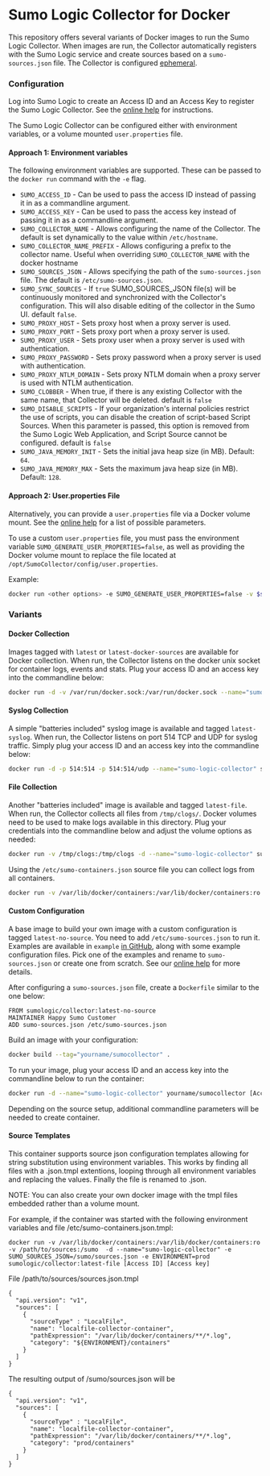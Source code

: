 # Sumo Logic Collector for Docker

This repository offers several variants of Docker images to run the Sumo Logic Collector. When images are run, the Collector automatically registers with the Sumo Logic service and create sources based on a `sumo-sources.json` file. The Collector is configured [ephemeral](https://help.sumologic.com/Send_Data/Installed_Collectors/sumo.conf).

### Configuration

Log into Sumo Logic to create an Access ID and an Access Key to register the Sumo Logic Collector. See the [online help](https://help.sumologic.com/Manage/Security/Access_Keys/Create_Access_Keys) for instructions.

The Sumo Logic Collector can be configured either with environment variables, or a volume mounted `user.properties` file.

#### Approach 1: Environment variables

The following environment variables are supported. These can be passed to the `docker run` command with the `-e` flag.

* `SUMO_ACCESS_ID` - Can be used to pass the access ID instead of passing it in as a commandline argument.
* `SUMO_ACCESS_KEY` - Can be used to pass the access key instead of passing it in as a commandline argument.
* `SUMO_COLLECTOR_NAME` - Allows configuring the name of the Collector. The default is set dynamically to the value within `/etc/hostname`.
* `SUMO_COLLECTOR_NAME_PREFIX` - Allows configuring a prefix to the collector name. Useful when overriding `SUMO_COLLECTOR_NAME` with the docker hostname
* `SUMO_SOURCES_JSON` - Allows specifying the path of the `sumo-sources.json` file. The default is `/etc/sumo-sources.json`.
* `SUMO_SYNC_SOURCES` - If `true` SUMO_SOURCES_JSON file(s) will be continuously monitored and synchronized with the Collector's configuration. This will also disable editing of the collector in the Sumo UI. default `false`.
* `SUMO_PROXY_HOST` - Sets proxy host when a proxy server is used.
* `SUMO_PROXY_PORT` - Sets proxy port when a proxy server is used.
* `SUMO_PROXY_USER` - Sets proxy user when a proxy server is used with authentication.
* `SUMO_PROXY_PASSWORD` - Sets proxy password when a proxy server is used with authentication.
* `SUMO_PROXY_NTLM_DOMAIN` - Sets proxy NTLM domain when a proxy server is used with NTLM authentication.
* `SUMO_CLOBBER` - When true, if there is any existing Collector with the same name, that Collector will be deleted. default is `false`
* `SUMO_DISABLE_SCRIPTS` - If your organization's internal policies restrict the use of scripts, you can disable the creation of script-based Script Sources. When this parameter is passed, this option is removed from the Sumo Logic Web Application, and Script Source cannot be configured. default is `false`
* `SUMO_JAVA_MEMORY_INIT` - Sets the initial java heap size (in MB). Default: `64`.
* `SUMO_JAVA_MEMORY_MAX` - Sets the maximum java heap size (in MB). Default: `128`.

#### Approach 2: User.properties File
Alternatively, you can provide a `user.properties` file via a Docker volume mount.  See the [online help](http://help.sumologic.com/Send_Data/Installed_Collectors/05Reference_Information_for_Collector_Installation/06user.properties) for a list of possible parameters.

To use a custom `user.properties` file, you must pass the environment variable `SUMO_GENERATE_USER_PROPERTIES=false`, as well as providing the Docker volume mount to replace the file located at `/opt/SumoCollector/config/user.properties`.

Example:

```bash
docker run <other options> -e SUMO_GENERATE_USER_PROPERTIES=false -v $some_path/user.properties:/opt/SumoCollector/config/user.properties collector:$tag
```

### Variants

#### Docker Collection

Images tagged with `latest` or `latest-docker-sources` are available for Docker collection. When run, the Collector listens on the docker unix socket for container logs, events and stats. Plug your access ID and an access key into the commandline below:

```bash
docker run -d -v /var/run/docker.sock:/var/run/docker.sock --name="sumo-logic-collector"  sumologic/collector:latest <Access ID> <Access key>
```

#### Syslog Collection

A simple "batteries included" syslog image is available and tagged `latest-syslog`. When run, the Collector listens on port 514 TCP and UDP for syslog traffic. Simply plug your access ID and an access key into the commandline below:


```bash
docker run -d -p 514:514 -p 514:514/udp --name="sumo-logic-collector" sumologic/collector:latest-syslog [Access ID] [Access key]
```

#### File Collection

Another "batteries included" image is available and tagged `latest-file`. When run, the Collector collects all files from `/tmp/clogs/`. Docker volumes need to be used to make logs available in this directory. Plug your credentials into the commandline below and adjust the volume options as needed:

```bash
docker run -v /tmp/clogs:/tmp/clogs -d --name="sumo-logic-collector" sumologic/collector:latest-file [Access ID] [Access key]
```

Using the `/etc/sumo-containers.json` source file you can collect logs from all containers.

```bash
docker run -v /var/lib/docker/containers:/var/lib/docker/containers:ro -d --name="sumo-logic-collector" -e SUMO_SOURCES_JSON=/etc/sumo-containers.json sumologic/collector:latest-file [Access ID] [Access key]
```


#### Custom Configuration

A base image to build your own image with a custom configuration is tagged `latest-no-source`. You need to add  `/etc/sumo-sources.json` to run it.
Examples are available in `example` [in GitHub](https://github.com/SumoLogic/sumologic-collector-docker/tree/master/example), along with some example configuration files. Pick one of the examples and rename to `sumo-sources.json` or create one from scratch. See  our [online help](https://help.sumologic.com/Send_Data/Sources/Use_JSON_to_Configure_Sources) for more details.

After configuring a `sumo-sources.json` file, create a `Dockerfile` similar to the one below:

```
FROM sumologic/collector:latest-no-source
MAINTAINER Happy Sumo Customer
ADD sumo-sources.json /etc/sumo-sources.json
```

Build an image with your configuration:

```bash
docker build --tag="yourname/sumocollector" .
```

To run your image, plug your access ID and an access key into the commandline below to run the container:

```bash
docker run -d --name="sumo-logic-collector" yourname/sumocollector [Access ID] [Access key]
```

Depending on the source setup, additional commandline parameters will be needed to create container.


#### Source Templates

This container supports source json configuration templates allowing for string substitution using environment variables. This works by finding all files with a .json.tmpl extentions, looping through all environment variables and replacing the values. Finally the file is renamed to .json.

NOTE: You can also create your own docker image with the tmpl files embedded rather than a volume mount.

For example, if the container was started with the following environment variables and file /etc/sumo-containers.json.tmpl:

```
docker run -v /var/lib/docker/containers:/var/lib/docker/containers:ro -v /path/to/sources:/sumo  -d --name="sumo-logic-collector" -e SUMO_SOURCES_JSON=/sumo/sources.json -e ENVIRONMENT=prod sumologic/collector:latest-file [Access ID] [Access key]
```

File /path/to/sources/sources.json.tmpl

```
{
  "api.version": "v1",
  "sources": [
    {
      "sourceType" : "LocalFile",
      "name": "localfile-collector-container",
      "pathExpression": "/var/lib/docker/containers/**/*.log",
      "category": "${ENVIRONMENT}/containers"
    }
  ]
}
```

The resulting output of /sumo/sources.json will be
```
{
  "api.version": "v1",
  "sources": [
    {
      "sourceType" : "LocalFile",
      "name": "localfile-collector-container",
      "pathExpression": "/var/lib/docker/containers/**/*.log",
      "category": "prod/containers"
    }
  ]
}
```
